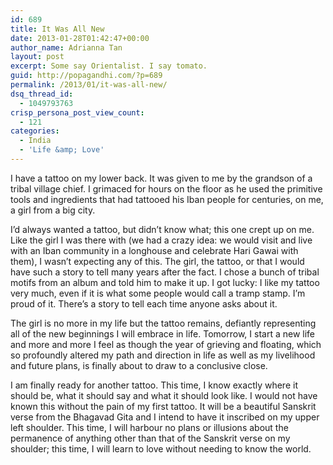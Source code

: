 ```yaml
---
id: 689
title: It Was All New
date: 2013-01-28T01:42:47+00:00
author_name: Adrianna Tan
layout: post
excerpt: Some say Orientalist. I say tomato.
guid: http://popagandhi.com/?p=689
permalink: /2013/01/it-was-all-new/
dsq_thread_id:
  - 1049793763
crisp_persona_post_view_count:
  - 121
categories:
  - India
  - 'Life &amp; Love'
---
```

I have a tattoo on my lower back. It was given to me by the grandson of a tribal village chief. I grimaced for hours on the floor as he used the primitive tools and ingredients that had tattooed his Iban people for centuries, on me, a girl from a big city.

I&#8217;d always wanted a tattoo, but didn&#8217;t know what; this one crept up on me. Like the girl I was there with (we had a crazy idea: we would visit and live with an Iban community in a longhouse and celebrate Hari Gawai with them), I wasn&#8217;t expecting any of this. The girl, the tattoo, or that I would have such a story to tell many years after the fact. I chose a bunch of tribal motifs from an album and told him to make it up. I got lucky: I like my tattoo very much, even if it is what some people would call a tramp stamp. I&#8217;m proud of it. There&#8217;s a story to tell each time anyone asks about it.

The girl is no more in my life but the tattoo remains, defiantly representing all of the new beginnings I will embrace in life. Tomorrow, I start a new life and more and more I feel as though the year of grieving and floating, which so profoundly altered my path and direction in life as well as my livelihood and future plans, is finally about to draw to a conclusive close.

I am finally ready for another tattoo. This time, I know exactly where it should be, what it should say and what it should look like. I would not have known this without the pain of my first tattoo. It will be a beautiful Sanskrit verse from the Bhagavad Gita and I intend to have it inscribed on my upper left shoulder. This time, I will harbour no plans or illusions about the permanence of anything other than that of the Sanskrit verse on my shoulder; this time, I will learn to love without needing to know the world.
